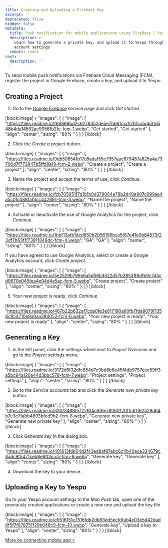 ```yaml
---
title: Creating and Uploading a Firebase Key
excerpt: ''
deprecated: false
hidden: false
metadata:
  title: Push notification for mobile applications using FireBase | Yespo Guide
  description: >-
    Learn how to generate a private key, and upload it to Yespo through your
    account settings
  robots: index
next:
  description: ''
---
```

To send mobile push notifications via Firebase Cloud Messaging (FCM), register the project in Google Firebase, create a key, and upload it to Yespo.

## Creating a Project

1. Go to the <a rel="nofollow" href="https://firebase.google.com/" target="_blank"> Google Firebase</a> service page and click _Get started_.

[block:image]
{
  "images": [
    {
      "image": [
        "https://files.readme.io/f66899bd2c6278352de5e7b661ccd1761ca5db31d548b4da14592ae9056fb2fe-fcm-1.webp",
        "Get started",
        "Get started"
      ],
      "align": "center",
      "sizing": "80% "
    }
  ]
}
[/block]


2. Click the _Create a project_ button.

[block:image]
{
  "images": [
    {
      "image": [
        "https://files.readme.io/9db50654fb17c6adaf55c7957aac679487a825a4a73706d7f772847b5ffd8a19-fcm-2.webp",
        "Create a project",
        "Create a project"
      ],
      "align": "center",
      "sizing": "80% "
    }
  ]
}
[/block]


3. Name the project and accept the terms of use; click _Continue_.

[block:image]
{
  "images": [
    {
      "image": [
        "https://files.readme.io/fcb705951f7d1b1b0d379064e78b2d40e907c999ae4a5c0fc088faf3cc442891-fcm-3.webp",
        "Name the project",
        "Name the project"
      ],
      "align": "center",
      "sizing": "80% "
    }
  ]
}
[/block]


4. Activate or deactivate the use of Google Analytics for the project; click _Continue_.

[block:image]
{
  "images": [
    {
      "image": [
        "https://files.readme.io/1bbf13afb1dcd850b2b56156bca5f87e41e0b84573f23df7b63f1f73911848dc-fcm-4.webp",
        "GA",
        "GA"
      ],
      "align": "center",
      "sizing": "80% "
    }
  ]
}
[/block]


If you have agreed to use Google Analytics, select or create a Google Analytics account; click _Create project_.

[block:image]
{
  "images": [
    {
      "image": [
        "https://files.readme.io/5e2529b796e6a5d06b3522d57b2853ff6dfb9c745cd9670e045fea4e04d4e5ac-fcm-5.webp",
        "Create project",
        "Create project"
      ],
      "align": "center",
      "sizing": "80% "
    }
  ]
}
[/block]


5. Your new project is ready; click _Continue_.

[block:image]
{
  "images": [
    {
      "image": [
        "https://files.readme.io/487b22b632af7cda0fe3e817190a60fb7fda9079f1358c954710e9a0aa384052-fcm-6.webp",
        "Your new project is ready",
        "Your new project is ready"
      ],
      "align": "center",
      "sizing": "80% "
    }
  ]
}
[/block]


## Generating a Key

1. In the left panel, click the settings wheel next to _Project Overview_ and go to the _Project settings_ menu.

[block:image]
{
  "images": [
    {
      "image": [
        "https://files.readme.io/3172d5f32dfc854d7c9bd8b8e45f4db9757eee59ff3a5bc94a120a44d3bbc578-fcm-7.webp",
        "Project settings",
        "Project settings"
      ],
      "align": "center",
      "sizing": "80% "
    }
  ]
}
[/block]


2. Go to the _Service accounts_ tab and click the _Generate new private key_ button.

[block:image]
{
  "images": [
    {
      "image": [
        "https://files.readme.io/330f3488fe722614c6f6e78060120f1c61162529d64b7e3c7fabb4893bfed9b2-fcm-8.webp",
        "Generate new private key",
        "Generate new private key"
      ],
      "align": "center",
      "sizing": "80% "
    }
  ]
}
[/block]


3. Click _Generate key_ In the dialog box.

[block:image]
{
  "images": [
    {
      "image": [
        "https://files.readme.io/401613fdb04d2f43ed8af87ebc6c4b40ace334679c8adc9f5471ceb8e9f05cc5-fcm-9.webp",
        "Generate key",
        "Generate key"
      ],
      "align": "center",
      "sizing": "80% "
    }
  ]
}
[/block]


4. Download the key to your device.

## Uploading a Key to Yespo

Go to your Yespo account settings to the _Mob Push_ tab, open one of the previously created applications or create a new one and upload the key file.

[block:image]
{
  "images": [
    {
      "image": [
        "https://files.readme.io/e5516151c7516fdb2db93ed5ecfdfab4e03e5d42dad8f5f7f878751f29b048c9-fcm-10.webp",
        "Generate key",
        "Upload a key to Yespo"
      ],
      "align": "center",
      "sizing": "80% "
    }
  ]
}
[/block]


[More on connecting mobile app >](https://docs.yespo.io/docs/connecting-mobile-apps)